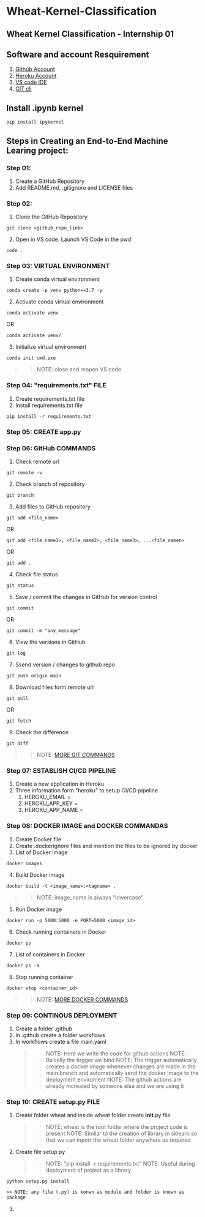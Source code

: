 # Wheat-Kernel-Classification
## Wheat Kernel Classification - Internship 01

## Software and account Resquirement
1. [Github Account](https://github.com)
2. [Heroku Account](https://dashboard.heroku.com/login)
3. [VS code IDE](https://code.visualstudio.com/download)
4. [GIT cli](https://git-scm.com/downloads)

## Install .ipynb kernel
```
pip install ipykernel
```

## Steps in Creating an End-to-End Machine Learing project:
### Step 01:
1. Create a GitHub Repository
2. Add README.md, .gitignore and LICENSE files

### Step 02:
1. Clone the GitHub Repository
```
git clone <github_repo_link>
```
2. Open in VS code. Launch VS Code in the pwd
```
code .
```

### Step 03: VIRTUAL ENVIRONMENT 
1. Create conda virtual environment 
```
conda create -p venv python==3.7 -y
```
2. Activate conda virtual environment
```
conda activate venv
```
OR
```
conda activate venv/
```
3. Initialize virtual environment 
```
conda init cmd.exe
```
>> NOTE: close and reopen VS code

### Step 04: "requirements.txt" FILE
1. Create requirements.txt file
2. Install requirements.txt file
```
pip install -r requirements.txt
``` 

### Step 05: CREATE app.py

### Step 06: GitHub COMMANDS
1. Check remote url
```
git remote -v
```
2. Check branch of repository
```
git branch
```
3. Add files to GitHub repository
```
git add <file_name>
```
OR
```
git add <file_name1>, <file_name2>, <file_name3>, ...<file_namen>
```
OR
```
git add .
```
4. Check file status
```
git status
```
5. Save / commit the changes in GitHub for version control 
```
git commit
```
OR 
```
git commit -m "any_message"
```
6. View the versions in GitHub
```
git log
```
7. Ssend version / changes to github repo
```
git push origin main
```
8. Download files form remote url
```
git pull
```
OR
```
git fetch
```
9. Check the difference
```
git diff
```
>>NOTE: [MORE GIT COMMANDS](https://git-scm.com/docs/gittutorial)

### Step 07: ESTABLISH CI/CD PIPELINE 
1. Create a new application in Heroku
2. Three information form "heroku" to setup CI/CD pipeline
    1. HEROKU_EMAIL = 
    2. HEROKU_APP_KEY = 
    3. HEROKU_APP_NAME = 

### Step 08: DOCKER IMAGE and DOCKER COMMANDAS
1. Create Docker file 
2. Create .dockerignore files and mention the files to be ignored by docker
3. List of Docker image
```
docker images
```
4. Build Docker image
```
docker build -t <image_name>:<tagname> .
```
>> NOTE: image_name is always "lowercase"
5. Run Docker image
```
docker run -p 5000:5000 -e PORT=5000 <image_id>
```
6. Check running containers in Docker 
```
docker ps
```
7. List of containers in Docker
```
docker ps -a
```
8. Stop running container
```
docker stop <container_id>
```
>>NOTE: [MORE DOCKER COMMANDS](https://docs.docker.com/engine/reference/commandline/docker/)

### Step 09: CONTINOUS DEPLOYMENT
1. Create a folder .github
2. In .github create a folder workflows
3. In workflows create a file main.yaml 
    >> NOTE: Here we write the code for github actions
    >> NOTE: Bsically the tirgger we bind
    >> NOTE: The trigger automatically creates a docker image whenever changes are made in the main branch and automatically send the docker image to the deployment enviroment
    >>NOTE: The github actions are already mcreated by someone else and we are using it

### Step 10: CREATE setup.py FILE
1. Create folder wheat and inside wheat folder create __init__.py file
    >> NOTE: wheat is the root folder where the project code is present
    >> NOTE: Similar to the creation of library in sklearn so that we can inport the wheat folder anywhere as required
2. Create file setup.py
    >> NOTE: "pip install -r requirements.txt" 
    >> NOTE: Useful during deployment of project as a library
```
python setup.py install
```
    >> NOTE: any file (.py) is konwn as module and folder is known as package
3. 
